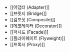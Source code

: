
* [[어댑터 (Adapter)]]
* [[브릿지 (Bridge)]]
* [[컴포짓 (Composite)]]
* [[데코레이터 (Decorator)]]
* [[퍼사드 (Facade)]]
* [[플라이웨이트 (Flyweight)]]
* [[프록시 (Proxy)]]